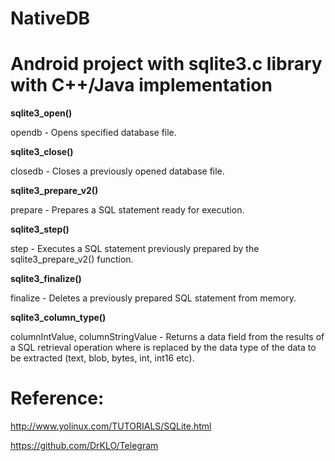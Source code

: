 # NativeDB
# Android project with sqlite3.c library with C++/Java implementation

**sqlite3_open()**

opendb - Opens specified database file. 
 
**sqlite3_close()**

closedb - Closes a previously opened database file. 

**sqlite3_prepare_v2()**

prepare - Prepares a SQL statement ready for execution. 

**sqlite3_step()**

step - Executes a SQL statement previously prepared by the sqlite3_prepare_v2() function. 

**sqlite3_finalize()**

finalize - Deletes a previously prepared SQL statement from memory. 

**sqlite3_column_type()**

columnIntValue, columnStringValue - Returns a data field from the results of a SQL retrieval operation where <type> is replaced by the data type of the data to be extracted (text, blob, bytes, int, int16 etc). 



# Reference:

http://www.yolinux.com/TUTORIALS/SQLite.html

https://github.com/DrKLO/Telegram
